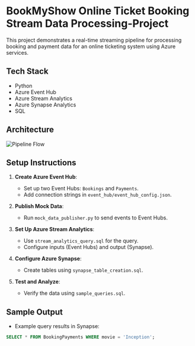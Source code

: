 # BookMyShow Online Ticket Booking Stream Data Processing-Project

This project demonstrates a real-time streaming pipeline for processing booking and payment data for an online ticketing system using Azure services.

## Tech Stack
- Python
- Azure Event Hub
- Azure Stream Analytics
- Azure Synapse Analytics
- SQL

## Architecture
![Pipeline Flow](./assets/flow_diagram.png)

## Setup Instructions
1. **Create Azure Event Hub**:
   - Set up two Event Hubs: `Bookings` and `Payments`.
   - Add connection strings in `event_hub/event_hub_config.json`.

2. **Publish Mock Data**:
   - Run `mock_data_publisher.py` to send events to Event Hubs.

3. **Set Up Azure Stream Analytics**:
   - Use `stream_analytics_query.sql` for the query.
   - Configure inputs (Event Hubs) and output (Synapse).

4. **Configure Azure Synapse**:
   - Create tables using `synapse_table_creation.sql`.

5. **Test and Analyze**:
   - Verify the data using `sample_queries.sql`.

## Sample Output
- Example query results in Synapse:
```sql
SELECT * FROM BookingPayments WHERE movie = 'Inception';
